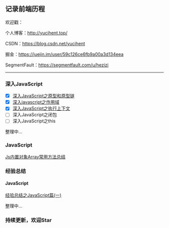 ## 记录前端历程


欢迎戳：

个人博客：http://yucihent.top/

CSDN：https://blog.csdn.net/yucihent

掘金：https://juejin.im/user/59c126ce6fb9a00a3d134eea

SegmentFault：https://segmentfault.com/u/hezizi

---

### 深入JavaScript
- [x] [深入JavaScript之原型和原型链](https://github.com/hezizi/myBlog/issues/1)
- [x] [深入javascript之作用域](https://github.com/hezizi/myBlog/issues/2)
- [x] [深入JavaScript之执行上下文](https://github.com/hezizi/myBlog/issues/3)
- [ ] 深入JavaScript之闭包
- [ ] 深入JavaScript之this

整理中...

### JavaScript
[Js内置对象Array常用方法总结](https://github.com/hezizi/myBlog/issues/5)


### 经验总结
#### JavaScript
[经验总结之JavaScript篇(一)](https://github.com/hezizi/myBlog/issues/4)

整理中...


### 持续更新，欢迎Star
